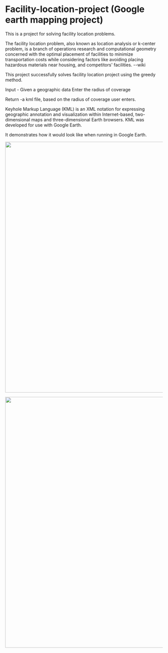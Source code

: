 # Facility-location-project (Google earth mapping project)
This is a project for solving facility location problems. 

The facility location problem, also known as location analysis or k-center problem, is a branch of operations research and computational geometry concerned with the optimal placement of facilities to minimize transportation costs while considering factors like avoiding placing hazardous materials near housing, and competitors' facilities. --wiki

This project successfully solves facility location project using the greedy method.


Input - Given a geographic data
        Enter the radius of coverage
      
Return -a kml file, based on the radius of coverage user enters.

Keyhole Markup Language (KML) is an XML notation for expressing geographic annotation and visualization within Internet-based, two-dimensional maps and three-dimensional Earth browsers. KML was developed for use with Google Earth.


It demonstrates how it would look like when running in Google Earth.
<p align="center">
  <img src="https://github.com/t119y/Facility-location-project/blob/master/Facility%20location%20project/Facilities%20location%20demo1.PNG" width="800"/>
</p>

<p align="center">
  <img src="https://github.com/t119y/Facility-location-project/blob/master/Facility%20location%20project/Facilities%20location%20demo2.PNG" width="800"/>
</p>
